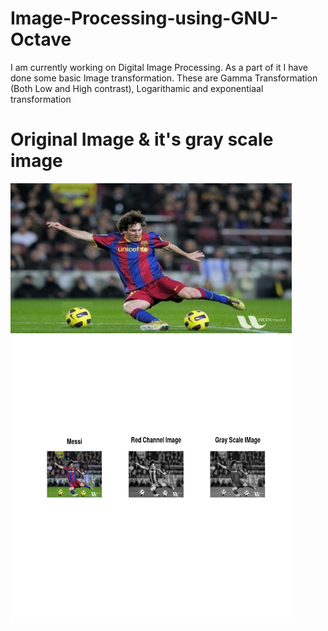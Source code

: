 # Image-Processing-using-GNU-Octave

I am currently working on Digital Image Processing. As a part of it I have done some basic Image transformation. These are Gamma Transformation (Both Low and High 
contrast), Logarithamic and 
exponentiaal transformation

# Original Image & it's gray scale image

<a href="url"><img src="https://github.com/Arindam-coder/Image-Processing-using-GNU-Octave/blob/master/Transformation%20of%20a%20Image/messi.jpg"  height="240" width="450" ></a>
<a href="url"><img src="https://github.com/Arindam-coder/Image-Processing-using-GNU-Octave/blob/master/Transformation%20of%20a%20Image/gray_scale_image.jpg"  height="460" width="450" ></a>
